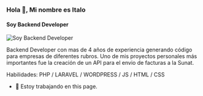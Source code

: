 ### Hola 👋, Mi nombre es Italo
#### Soy Backend Developer
![Soy Backend Developer](https://media-exp1.licdn.com/dms/image/C4D16AQFc4lOpVXE_zw/profile-displaybackgroundimage-shrink_350_1400/0/1654489236429?e=1675296000&v=beta&t=jKraWlOslE44t4fhyoUTuDeynYmVVv3A8_5bTgat02E)

Backend Developer con mas de 4 años de experiencia generando código para empresas de diferentes rubros. 
Uno de mis proyectos personales más importantes fue la creación de un API para el envio de facturas a la Sunat.

Habilidades: PHP / LARAVEL / WORDPRESS / JS / HTML / CSS

- 🔭 Estoy trabajando en this page. 


